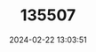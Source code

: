 ---
title: "135507"
category: "Barbus strumicae"
draft: false
date: 2024-02-22 13:03:51
languages:
  Greek, Modern (1453-): ["Μπριάνα του Στρυμόνα"]
  Bulgarian: ["Струмска мряна"]
  English: ["Struma Barbel"]
---